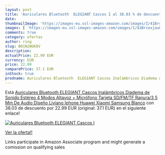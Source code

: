 ```yaml
---
layout: post
title: 'Auriculares Bluetooth  ELEGIANT Cascos I al 38.03 % de descuento'
date: 
thumbnailImage: 'https://images-eu.ssl-images-amazon.com/images/I/41BrcoxjauL._SL200_.jpg'
images: [ 'https://images-eu.ssl-images-amazon.com/images/I/41BrcoxjauL._SL200_.jpg' ]
comments: true
category: ofertas
author: ring
slug: B01N2WGK8V
description:
actualPrice: 22.99 EUR
currency: EUR
price: 22.99
comparePrice: 37.1 EUR
inStock: true
prodname: Auriculares Bluetooth  ELEGIANT Cascos Inalámbricos Diadema de Sonido Estéreo 4 Modos Altavoz + Micrófono Tarjeta SD/FM/TF Ranura/3 5 Mm De Audio Diseño Liviano Iphone Huawei Xiaomi Samsung Blanco
---
```


Está [Auriculares Bluetooth  ELEGIANT Cascos Inalámbricos Diadema de Sonido Estéreo 4 Modos Altavoz + Micrófono Tarjeta SD/FM/TF Ranura/3 5 Mm De Audio Diseño Liviano Iphone Huawei Xiaomi Samsung Blanco](https://www.amazon.es/dp/B01N2WGK8V/?tag=tolees-21) con 38.03 de descuento por 22.99 EUR (original: 37.1 EUR) en el siguiente enlace!

[![Auriculares Bluetooth  ELEGIANT Cascos I](https://images-eu.ssl-images-amazon.com/images/I/41BrcoxjauL._SL200_.jpg)](https://www.amazon.es/dp/B01N2WGK8V/?tag=tolees-21)

[Ver la oferta!!](https://www.amazon.es/dp/B01N2WGK8V/?tag=tolees-21)

Links participate in Amazon Associate program and might generate a comission on qualifying sales


